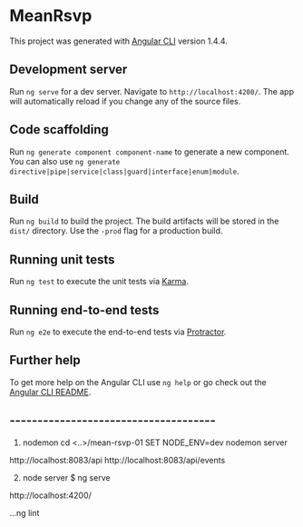 # MeanRsvp

This project was generated with [Angular CLI](https://github.com/angular/angular-cli) version 1.4.4.

## Development server
Run `ng serve` for a dev server. Navigate to `http://localhost:4200/`. The app will automatically reload if you change any of the source files.

## Code scaffolding
Run `ng generate component component-name` to generate a new component. You can also use `ng generate directive|pipe|service|class|guard|interface|enum|module`.

## Build
Run `ng build` to build the project. The build artifacts will be stored in the `dist/` directory. Use the `-prod` flag for a production build.

## Running unit tests
Run `ng test` to execute the unit tests via [Karma](https://karma-runner.github.io).

## Running end-to-end tests
Run `ng e2e` to execute the end-to-end tests via [Protractor](http://www.protractortest.org/).

## Further help
To get more help on the Angular CLI use `ng help` or go check out the [Angular CLI README](https://github.com/angular/angular-cli/blob/master/README.md).

## -------------------------------------

1) nodemon
    cd <..>/mean-rsvp-01
      SET NODE_ENV=dev
      nodemon server

http://localhost:8083/api
http://localhost:8083/api/events

2) node server
$ ng serve

http://localhost:4200/

...ng lint
